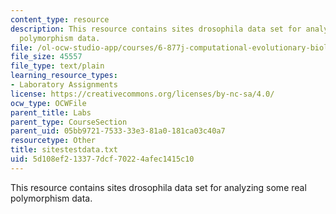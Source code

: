 ```yaml
---
content_type: resource
description: This resource contains sites drosophila data set for analyzing some real
  polymorphism data.
file: /ol-ocw-studio-app/courses/6-877j-computational-evolutionary-biology-fall-2005/5d108ef213377dcf70224afec1415c10_sitestestdata.txt
file_size: 45557
file_type: text/plain
learning_resource_types:
- Laboratory Assignments
license: https://creativecommons.org/licenses/by-nc-sa/4.0/
ocw_type: OCWFile
parent_title: Labs
parent_type: CourseSection
parent_uid: 05bb9721-7533-33e3-81a0-181ca03c40a7
resourcetype: Other
title: sitestestdata.txt
uid: 5d108ef2-1337-7dcf-7022-4afec1415c10
---
```

This resource contains sites drosophila data set for analyzing some real polymorphism data.